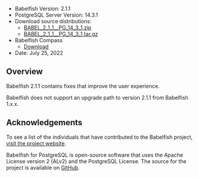- Babelfish Version: 2.1.1
- PostgreSQL Server Version: 14.3.1
- Download source distributions:
  - [BABEL_2_1_1__PG_14_3_1.zip](https://github.com/babelfish-for-postgresql/babelfish-for-postgresql/releases/download/BABEL_2_1_1__PG_14_3_1/BABEL_2_1_1__PG_14_3_1.zip)
  - [BABEL_2_1_1__PG_14_3_1.tar.gz](https://github.com/babelfish-for-postgresql/babelfish-for-postgresql/releases/download/BABEL_2_1_1__PG_14_3_1/BABEL_2_1_1__PG_14_3_1.tar.gz)
- Babelfish Compass
  - [Download](https://github.com/babelfish-for-postgresql/babelfish_compass/releases)
- Date: July 25, 2022

## Overview

Babelfish 2.1.1 contains fixes that improve the user experience.

Babelfish does not support an upgrade path to version 2.1.1 from Babelfish 1.x.x.

## Acknowledgements

To see a list of the individuals that have contributed to the Babelfish project, [visit the project website](https://babelfishpg.org/contributors/).

Babelfish for PostgreSQL is open-source software that uses the Apache License version 2 (ALv2) and the PostgreSQL License. The source for the project is available on [GitHub](https://github.com/babelfish-for-postgresql). 

